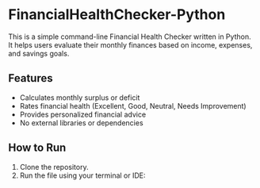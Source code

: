 # FinancialHealthChecker-Python

This is a simple command-line Financial Health Checker written in Python.  
It helps users evaluate their monthly finances based on income, expenses, and savings goals.

## Features
- Calculates monthly surplus or deficit  
- Rates financial health (Excellent, Good, Neutral, Needs Improvement)  
- Provides personalized financial advice  
- No external libraries or dependencies

## How to Run
1. Clone the repository.  
2. Run the file using your terminal or IDE:
